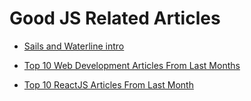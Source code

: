 # Good JS Related Articles

- [Sails and Waterline intro](https://github.com/grokible/sails-tutorial-1/blob/master/TUTORIALS/TUTORIAL01.md)

- [Top 10 Web Development Articles From Last Months](https://medium.mybridge.co/top-10-web-development-articles-from-last-months-76f7a2093b9e#.5vfyenyrw)

- [Top 10 ReactJS Articles From Last Month](https://medium.mybridge.co/top-10-reactjs-articles-from-last-month-98978b4fc8ee#.snkn8lxr9)

